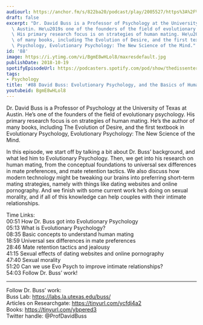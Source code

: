 ```yaml
---
audiourl: https://anchor.fm/s/822ba20/podcast/play/2005527/https%3A%2F%2Fd3ctxlq1ktw2nl.cloudfront.net%2Fproduction%2F2018-11-30%2F7706806-44100-2-07d31f84b53dc.mp3
draft: false
excerpt: "Dr. David Buss is a Professor of Psychology at the University of Texas at\
  \ Austin. He\u2019s one of the founders of the field of evolutionary psychology.\
  \ His primary research focus is on strategies of human mating. He\u2019s the author\
  \ of many books, including The Evolution of Desire, and the first textbook in Evolutionary\
  \ Psychology, Evolutionary Psychology: The New Science of the Mind."
id: '88'
image: https://i.ytimg.com/vi/BgmE8wHLol8/maxresdefault.jpg
publishDate: 2018-10-19
spotifyEpisodeUrl: https://podcasters.spotify.com/pod/show/thedissenter/episodes/88-David-Buss-Evolutionary-Psychology--and-the-Basics-of-Human-Mating-e2rn2n
tags:
- Psychology
title: '#88 David Buss: Evolutionary Psychology, and the Basics of Human Mating'
youtubeid: BgmE8wHLol8
---
```

<div class="timelinks">

Dr. David Buss is a Professor of Psychology at the University of Texas at Austin. He’s one of the founders of the field of evolutionary psychology. His primary research focus is on strategies of human mating. He’s the author of many books, including The Evolution of Desire, and the first textbook in Evolutionary Psychology, Evolutionary Psychology: The New Science of the Mind.

In this episode, we start off by talking a bit about Dr. Buss’ background, and what led him to Evolutionary Psychology. Then, we get into his research on human mating, from the conceptual foundations to universal sex differences in mate preferences, and mate retention tactics. We also discuss how modern technology might be tweaking our brains into preferring short-term mating strategies, namely with things like dating websites and online pornography. And we finish with some current work he’s doing on sexual morality, and if all of this knowledge can help couples with their intimate relationships.

Time Links:  
<time>00:51</time> How Dr. Buss got into Evolutionary Psychology   
<time>05:13</time> What is Evolutionary Psychology?            
<time>08:35</time> Basic concepts to understand human mating    
<time>18:59</time> Universal sex differences in mate preferences    
<time>28:46</time> Mate retention tactics and jealousy      
<time>41:15</time> Sexual effects of dating websites and online pornography           
<time>47:40</time> Sexual morality  
<time>51:20</time> Can we use Evo Psych to improve intimate relationships?  
<time>54:03</time> Follow Dr. Buss’ work!

---

Follow Dr. Buss’ work:  
Buss Lab: https://labs.la.utexas.edu/buss/  
Articles on Researchgate: https://tinyurl.com/ycfdj4a2  
Books: https://tinyurl.com/ybpered3  
Twitter handle: @ProfDavidBuss
</div>

